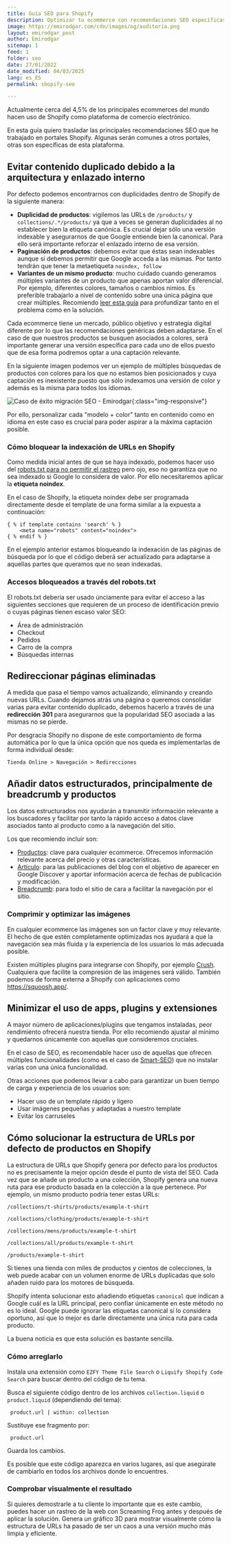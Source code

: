 ```yaml
---
title: Guía SEO para Shopify 
description: Optimizar tu ecommerce con recomendaciones SEO específicas para Shopify 
image: https://emirodgar.com/cdn/images/og/auditoria.png
layout: emirodgar_post
author: Emirodgar
sitemap: 1
feed: 1
folder: seo
date: 27/01/2022
date_modified: 04/03/2025
lang: es_ES
permalink: shopify-seo

---
```


Actualmente cerca del 4,5% de los principales ecommerces del mundo hacen uso de Shopify como plataforma de comercio electrónico. 

En esta guía quiero trasladar las principales recomendaciones SEO que he trabajado en portales Shopify. Algunas serán comunes a otros portales, otras son específicas de esta plataforma.

## Evitar contenido duplicado debido a la arquitectura y enlazado interno

Por defecto podemos encontrarnos con duplicidades dentro de Shopify de la siguiente manera:

 - **Duplicidad de productos**: vigilemos las URLs de `/products/` y `collections/.*/products/` ya que a veces se generan duplicidades al no establecer bien la etiqueta canónica. Es crucial dejar sólo una versión indexable y asegurarnos de que Google entiende bien la canonical. Para ello será importante reforzar el enlazado interno de esa versión.
 - **Paginación de productos**: debemos evitar que éstas sean indexables aunque sí debemos permitir que Google acceda a las mismas. Por tanto tendrán que tener la metaetiqueta `noindex, follow`
 - **Variantes de un mismo producto**: mucho cuidado cuando generamos múltiples variantes de un producto que apenas aportan valor diferencial. Por ejemplo, diferentes colores, tamaños o cambios nimios. Es preferible trabajarlo a nivel de contenido sobre una única página que crear múltiples. Recomiendo [leer esta guía](https://www.searchenginejournal.com/seo-best-practices-for-color-variations/265323/) para profundizar tanto en el problema como en la solución. 

Cada ecommerce tiene un mercado, público objetivo y estrategia digital diferente por lo que las recomendaciones genéricas deben adaptarse. En el caso de que nuestros productos se busquen asociados a colores, será importante generar una versión específica para cada uno de ellos puesto que de esa forma podremos optar a una captación relevante.

En la siguiente imagen podemos ver un ejemplo de múltiples búsquedas de productos con colores para los que no estamos bien posicionados y cuya captación es inexistente puesto que sólo indexamos una versión de color y además es la misma para todos los idiomas. 

 ![Caso de éxito migración SEO - Emirodgar](https://emirodgar.com/cdn/images/posts/gsc-colores-shopify.jpg){:class="img-responsive"}

Por ello, personalizar cada "modelo + color" tanto en contenido como en idioma en este caso es crucial para poder aspirar a la máxima captación posible.

### Cómo bloquear la indexación de URLs en Shopify
 
Como medida inicial antes de que se haya indexado, podemos hacer uso del [robots.txt para no permitir el rastreo](https://help.shopify.com/en/manual/promoting-marketing/seo/hide-a-page-from-search-engines) pero ojo, eso no garantiza que no sea indexado si Google lo considera de valor. Por ello necesitaremos aplicar la **etiqueta noindex**.

En el caso de Shopify, la etiqueta noindex debe ser programada directamente desde el template de una forma similar a la expuesta a continuación:

```
{ % if template contains 'search' % }
    <meta name="robots" content="noindex">
{ % endif % } 
```

En el ejemplo anterior estamos bloqueando la indexación de las páginas de búsqueda por lo que el código deberá ser actualizado para adaptarse a aquellas partes que queramos que no sean indexadas.

### Accesos bloqueados a través del robots.txt

El robots.txt debería ser usado únciamente para evitar el acceso a las siguientes secciones que requieren de un proceso de identificación previo o cuyas páginas tienen escaso valor SEO:

-   Área de administración
-   Checkout
-   Pedidos
-   Carro de la compra
-   Búsquedas internas

## Redireccionar páginas eliminadas

A medida que pasa el tiempo vamos actualizando, eliminando y creando nuevas URLs. Cuando dejamos atrás una página o queremos consolidar varias para evitar contenido duplicado, debemos hacerlo a través de una **redirección 301** para asegurarnos que la popularidad SEO asociada a las mismas no se pierde. 

Por desgracia Shopify no dispone de este comportamiento de forma automática por lo que la única opción que nos queda es implementarlas de forma individual desde: 

    Tienda Online > Navegación > Redirecciones


## Añadir datos estructurados, principalmente de breadcrumb y productos

Los datos estructurados nos ayudarán a transmitir información relevante a los buscadores y facilitar por tanto la rápido acceso a datos clave asociados tanto al producto como a la navegación del sitio.

Los que recomiendo incluir son:

 - [Productos](https://developers.google.com/search/docs/data-types/product): clave para cualquier ecommerce. Ofrecemos información relevante acerca del precio y otras características.
 - [Artículo](https://developers.google.com/search/docs/data-types/article): para las publicaciones del blog con el objetivo de aparecer en Google Discover y aportar información acerca de fechas de publicación y modificación.
 - [Breadcrumb](https://developers.google.com/search/docs/data-types/breadcrumb): para todo el sitio de cara a facilitar la navegación por el sitio.


### Comprimir y optimizar las imágenes

En cualquier ecommerce las imágenes son un factor clave y muy relevante. El hecho de que estén completamente optimizadas nos ayudará a que la navegación sea más fluida y la experiencia de los usuarios lo más adecuada posible.

Existen múltiples plugins para integrarse con Shopify, por ejemplo [Crush](https://crush.pics/platforms/shopify). Cualquiera que facilite la compresión de las imágenes será válido. También podemos de forma externa a Shopify con aplicaciones como https://squoosh.app/.

## Minimizar el uso de apps, plugins y extensiones

A mayor número de aplicaciones/plugins que tengamos instaladas, peor rendimiento ofrecerá nuestra tienda. Por ello recomiendo ajustar al mínimo y quedarnos únicamente con aquellas que consideremos cruciales.

En el caso de SEO, es recomendable hacer uso de aquellas que ofrecen múltiples funcionalidades (como es el caso de [Smart-SEO](https://apps.shopify.com/smart-seo)) que no instalar varias con una única funcionalidad.

Otras acciones que podemos llevar a cabo para garantizar un buen tiempo de carga y experiencia de los usuarios son:

- Hacer uso de un template rápido y ligero
- Usar imágenes pequeñas y adaptadas a nuestro template
- Evitar los carruseles

 
## Cómo solucionar la estructura de URLs por defecto de productos en Shopify

La estructura de URLs que Shopify genera por defecto para los productos no es precisamente la mejor opción desde el punto de vista del SEO. Cada vez que se añade un producto a una colección, Shopify genera una nueva ruta para ese producto basada en la colección a la que pertenece. Por ejemplo, un mismo producto podría tener estas URLs:

```
/collections/t-shirts/products/example-t-shirt

/collections/clothing/products/example-t-shirt

/collections/mens/products/example-t-shirt

/collections/all/products/example-t-shirt

/products/example-t-shirt
```

Si tienes una tienda con miles de productos y cientos de colecciones, la web puede acabar con un volumen enorme de URLs duplicadas que solo añaden ruido para los motores de búsqueda.

Shopify intenta solucionar esto añadiendo etiquetas `canonical` que indican a Google cuál es la URL principal, pero confiar únicamente en este método no es lo ideal. Google puede ignorar las etiquetas canonical si lo considera oportuno, así que lo mejor es darle directamente una única ruta para cada producto.

La buena noticia es que esta solución es bastante sencilla.

### Cómo arreglarlo

Instala una extensión como `EZFY Theme File Search` o `Liquify Shopify Code Search` para buscar dentro del código de tu tema.

Busca el siguiente código dentro de los archivos `collection.liquid` o `product.liquid` (dependiendo del tema):

```
 product.url | within: collection 
```

Sustituye ese fragmento por:

```
 product.url 

```
Guarda los cambios.

Es posible que este código aparezca en varios lugares, así que asegúrate de cambiarlo en todos los archivos donde lo encuentres.

### Comprobar visualmente el resultado

Si quieres demostrarle a tu cliente lo importante que es este cambio, puedes hacer un rastreo de la web con Screaming Frog antes y después de aplicar la solución. Genera un gráfico 3D para mostrar visualmente cómo la estructura de URLs ha pasado de ser un caos a una versión mucho más limpia y eficiente.

